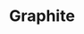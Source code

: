 ---
blog: https://graphite.rs/blog/
git: https://github.com/GraphiteEditor/Graphite
logohandle: graphiters
sort: graphite
title: Graphite
twitter: https://x.com/graphiteeditor
website: https://graphite.rs/
youtube: https://youtube.com/@GraphiteEditor
---